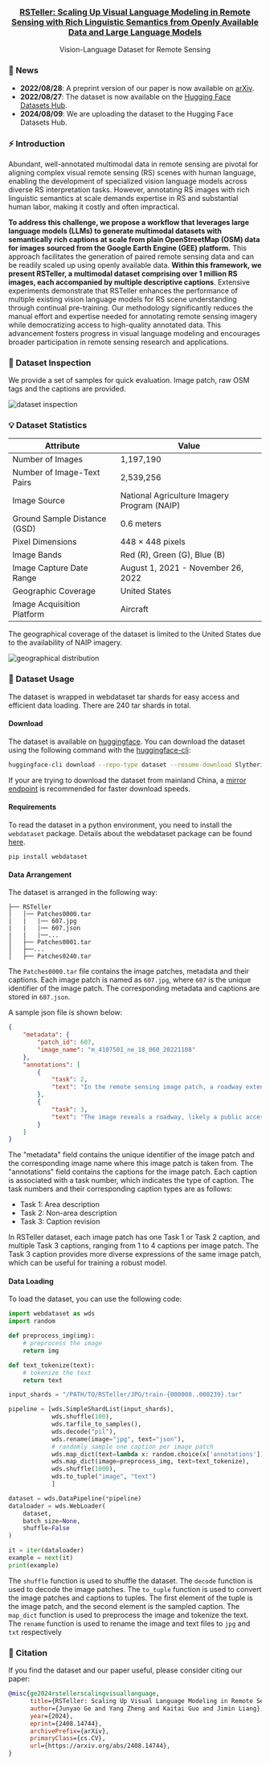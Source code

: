 <div align="center">

### [RSTeller: Scaling Up Visual Language Modeling in Remote Sensing with Rich Linguistic Semantics from Openly Available Data and Large Language Models](https://arxiv.org/abs/2408.14744)
Vision-Language Dataset for Remote Sensing
</div>

### 🎉 News

- **2022/08/28**: A preprint version of our paper is now available on [arXiv](https://arxiv.org/abs/2408.14744).
- **2022/08/27**: The dataset is now available on the [Hugging Face Datasets Hub](https://huggingface.co/datasets/SlytherinGe/RSTeller).
- **2024/08/09**: We are uploading the dataset to the Hugging Face Datasets Hub.

### ⚡ Introduction

Abundant, well-annotated multimodal data in remote sensing are pivotal for aligning complex visual remote sensing (RS) scenes with human language, enabling the development of specialized vision language models across diverse RS interpretation tasks. However, annotating RS images with rich linguistic semantics at scale demands expertise in RS and substantial human labor, making it costly and often impractical. 

**To address this challenge, we propose a workflow that leverages large language models (LLMs) to generate multimodal datasets with semantically rich captions at scale from plain OpenStreetMap (OSM) data for images sourced from the Google Earth Engine (GEE) platform.** This approach facilitates the generation of paired remote sensing data and can be readily scaled up using openly available data. **Within this framework, we present RSTeller, a multimodal dataset comprising over 1 million RS images, each accompanied by multiple descriptive captions**. Extensive experiments demonstrate that RSTeller enhances the performance of multiple existing vision language models for RS scene understanding through continual pre-training. Our methodology significantly reduces the manual effort and expertise needed for annotating remote sensing imagery while democratizing access to high-quality annotated data. This advancement fosters progress in visual language modeling and encourages broader participation in remote sensing research and applications. 

### 🤖 Dataset Inspection

We provide a set of samples for quick evaluation. Image patch, raw OSM tags and the captions are provided.

![dataset inspection](assets/dataset_inspection.png)

### 💡 Dataset Statistics


<center>

| **Attribute**                   | **Value**                                              |
|---------------------------------|--------------------------------------------------------|
| Number of Images                | 1,197,190                                              |
| Number of Image-Text Pairs      | 2,539,256                                              |
| Image Source                    | National Agriculture Imagery Program (NAIP)            |
| Ground Sample Distance (GSD)    | 0.6 meters                                             |
| Pixel Dimensions                | 448 × 448 pixels                                       |
| Image Bands                     | Red (R), Green (G), Blue (B)                           |
| Image Capture Date Range        | August 1, 2021 - November 26, 2022                     |
| Geographic Coverage             | United States                                          |
| Image Acquisition Platform      | Aircraft                                               |

</center>

The geographical coverage of the dataset is limited to the United States due to the availability of NAIP imagery. 

![geographical distribution](assets/caption_density.png)

### 🚀 Dataset Usage

The dataset is wrapped in webdataset tar shards for easy access and efficient data loading. There are 240 tar shards in total.

#### Download

The dataset is available on [huggingface](https://huggingface.co/datasets/SlytherinGe/RSTeller). You can download the dataset using the following command with the [huggingface-cli](https://hf-mirror.com/docs/huggingface_hub/guides/download#download-from-the-cli):

```bash
huggingface-cli download --repo-type dataset --resume-download SlytherinGe/RSTeller --local-dir LOCAL_PATH/TO/YOUR/DATA
```

If your are trying to download the dataset from mainland China, a [mirror endpoint](https://hf-mirror.com/) is recommended for faster download speeds.

#### Requirements

To read the dataset in a python environment, you need to install the `webdataset` package. Details about the webdataset package can be found [here](https://github.com/webdataset/webdataset).

```
pip install webdataset
```

#### Data Arrangement

The dataset is arranged in the following way:

```
├── RSTeller
│   │── Patches0000.tar
|   |   |── 607.jpg
|   |   |── 607.json
|   |   |──...
│   ├── Patches0001.tar
│   ├──...
│   ├── Patches0240.tar
```

The `Patches0000.tar` file contains the image patches, metadata and their captions. Each image patch is named as `607.jpg`, where `607` is the unique identifier of the image patch. The corresponding metadata and captions are stored in `607.json`.

A sample json file is shown below:

```json
{
    "metadata": {
        "patch_id": 607,
        "image_name": "m_4107501_ne_18_060_20221108"
    },
    "annotations": [
        {
            "task": 2,
            "text": "In the remote sensing image patch, a roadway extends diagonally from the left-top to the right-bottom, curving sinuously. Running in a roughly northwest-southeast orientation, it spans approximately 339 meters within the ROI. Likely representing a public access road, it may indicate a rural or natural area. The road's name is Lower Rhiney Creek Road, and it has not been formally reviewed."
        },
        {
            "task": 3,
            "text": "The image reveals a roadway, likely a public access road, curving diagonally from left-top to right-bottom, spanning approximately 339 meters. This road may indicate a rural or natural area, potentially bordered by vegetation or fields."
        }
    ]
}
```

The "metadata" field contains the unique identifier of the image patch and the corresponding image name where this image patch is taken from. The "annotations" field contains the captions for the image patch. Each caption is associated with a task number, which indicates the type of caption. The task numbers and their corresponding caption types are as follows:

- Task 1: Area description
- Task 2: Non-area description
- Task 3: Caption revision

In RSTeller dataset, each image patch has one Task 1 or Task 2 caption, and multiple Task 3 captions, ranging from 1 to 4 captions per image patch. The Task 3 caption provides more diverse expressions of the same image patch, which can be useful for training a robust model.

#### Data Loading

To load the dataset, you can use the following code:

```python
import webdataset as wds
import random

def preprocess_img(img):
    # preprocess the image
    return img

def text_tokenize(text):
    # tokenize the text
    return text

input_shards = "/PATH/TO/RSTeller/JPG/train-{000000..000239}.tar"

pipeline = [wds.SimpleShardList(input_shards),
            wds.shuffle(100),
            wds.tarfile_to_samples(),
            wds.decode("pil"),
            wds.rename(image="jpg", text="json"),
            # randomly sample one caption per image patch
            wds.map_dict(text=lambda x: random.choice(x['annotations'])['text']),
            wds.map_dict(image=preprocess_img, text=text_tokenize),
            wds.shuffle(1000),
            wds.to_tuple("image", "text")
            ]

dataset = wds.DataPipeline(*pipeline)
dataloader = wds.WebLoader(
    dataset,
    batch_size=None,
    shuffle=False
)

it = iter(dataloader)
example = next(it)
print(example)
```

The `shuffle` function is used to shuffle the dataset. The `decode` function is used to decode the image patches. The `to_tuple` function is used to convert the image patches and captions to tuples. The first element of the tuple is the image patch, and the second element is the sampled caption. The `map_dict` function is used to preprocess the image and tokenize the text. The `rename` function is used to rename the image and text files to `jpg` and `txt` respectively

### 📄 Citation

If you find the dataset and our paper useful, please consider citing our paper:

```bibtex
@misc{ge2024rstellerscalingvisuallanguage,
      title={RSTeller: Scaling Up Visual Language Modeling in Remote Sensing with Rich Linguistic Semantics from Openly Available Data and Large Language Models}, 
      author={Junyao Ge and Yang Zheng and Kaitai Guo and Jimin Liang},
      year={2024},
      eprint={2408.14744},
      archivePrefix={arXiv},
      primaryClass={cs.CV},
      url={https://arxiv.org/abs/2408.14744}, 
}
```
